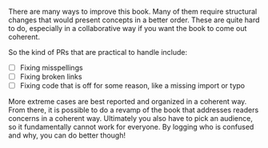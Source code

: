 There are many ways to improve this book. Many of them require structural changes that would present concepts in a better order. These are quite hard to do, especially in a collaborative way if you want the book to come out coherent.

So the kind of PRs that are practical to handle include:

  - [ ] Fixing misspellings
  - [ ] Fixing broken links
  - [ ] Fixing code that is off for some reason, like a missing import or typo

More extreme cases are best reported and organized in a coherent way. From there, it is possible to do a revamp of the book that addresses readers concerns in a coherent way. Ultimately you also have to pick an audience, so it fundamentally cannot work for everyone. By logging who is confused and why, you can do better though!
